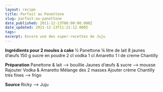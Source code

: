 ```yaml
---
layout: recipe
title: Parfait au Panettone
slug: parfait-au-panettone
date_published: 2011-12-13T00:00:00.000Z
date_updated: 2021-12-13T11:21:12.000Z
tags:
excerpt: Encore une des super-recettes de Juju
---
```


**Ingrédients pour 2 moules à cake**
½ Panettone
¼ litre de lait
8 jaunes d’œufs
150 g sucre en poudre
2 cl vodka
1 cl Amaretto
1 l de creme Chantilly

**Préparation**
Panettone & lait --> bouillie
Jaunes d’œufs & sucre --> mousse
Rajouter Vodka & Amaretto
Mélange des 2 masses
Ajouter crème Chantilly très fines
--> frigo

**Source** Ricky --> Juju
